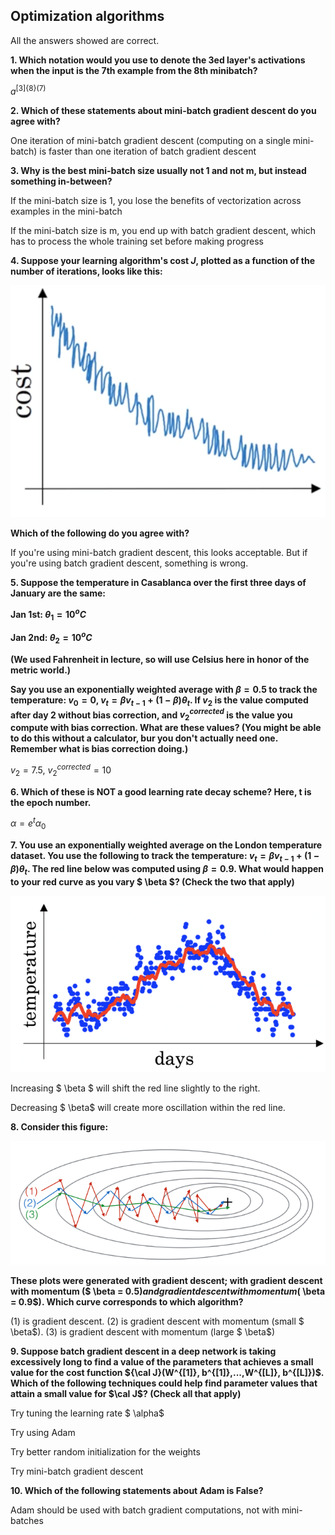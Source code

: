 ## Optimization algorithms

All the answers showed are correct.

**1. Which notation would you use to denote the 3ed layer's activations when the input is the 7th example from the 8th minibatch?**

$a^{[3]\{8\}(7)}$

**2. Which of these statements about mini-batch gradient descent do you agree with?**

One iteration of mini-batch gradient descent (computing on a single mini-batch) is faster than one iteration of batch gradient descent

**3. Why is the best mini-batch size usually not 1 and not m, but instead something in-between?**

If the mini-batch size is 1, you lose the benefits of vectorization across examples in the mini-batch

If the mini-batch size is m, you end up with batch gradient descent, which has to process the whole training set before making progress

**4. Suppose your learning algorithm's cost $J$, plotted as a function of the number of iterations, looks like this:**

![](images\q2_1.png)

**Which of the following do you agree with?**

If you're using mini-batch gradient descent, this looks acceptable. But if you're using batch gradient descent, something is wrong.

**5. Suppose the temperature in Casablanca over the first three days of January are the same:**

**Jan 1st: $\theta_1 = 10^oC$**

**Jan 2nd: $\theta_2 = 10^oC$**

**(We used Fahrenheit in lecture, so will use Celsius here in honor of the metric world.)**

**Say you use an exponentially weighted average with $\beta = 0.5$ to track the temperature: $v_0 = 0$, $v_t = \beta v_{t-1} + (1-\beta)\theta_t$. If $v_2$ is the value computed after day 2 without bias correction, and $v_2^{corrected}$ is the value you compute with bias correction. What are these values? (You might be able to do this without a calculator, bur you don't actually need one. Remember what is bias correction doing.)**

$v_2 = 7.5$, $v_2^{corrected} = 10$

**6. Which of these is NOT a good learning rate decay scheme? Here, t is the epoch number.**

$\alpha = e^t\alpha_0$

**7. You use an exponentially weighted average on the London temperature dataset. You use the following to track the temperature: $v_t = \beta v_{t-1} + (1-\beta)\theta_t$. The red line below was computed using $\beta = 0.9$. What would happen to your red curve as you vary $ \beta $? (Check the two that apply)**

![](images\q2_2.png)

Increasing $ \beta $ will shift the red line slightly to the right.

Decreasing $ \beta$ will create more oscillation within the red line.

**8. Consider this figure:**

![](images\q2_3.png)

**These plots were generated with gradient descent; with gradient descent with momentum ($ \beta = 0.5$) and gradient descent with momentum ($ \beta = 0.9$). Which curve corresponds to which algorithm?**

(1) is gradient descent. (2) is gradient descent with momentum (small $ \beta$). (3) is gradient descent with momentum (large $ \beta$)

**9. Suppose batch gradient descent in a deep network is taking excessively long to find a value of the parameters that achieves a small value for the cost function ${\cal J}(W^{[1]}, b^{[1]},...,W^{[L]}, b^{[L]})$. Which of the following techniques could help find parameter values that attain a small value for $\cal J$? (Check all that apply)**

Try tuning the learning rate $ \alpha$

Try using Adam

Try better random initialization for the weights

Try mini-batch gradient descent

**10. Which of the following statements about Adam is False?**

Adam should be used with batch gradient computations, not with mini-batches
